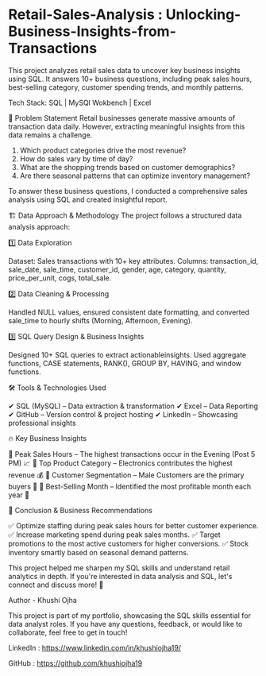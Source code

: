 # Retail-Sales-Analysis : Unlocking-Business-Insights-from-Transactions
This project analyzes retail sales data to uncover key business insights using SQL. It answers 10+ business questions, including peak sales hours, best-selling category, customer spending trends, and monthly patterns.

Tech Stack: SQL | MySQl Wokbench | Excel


🔎 Problem Statement
Retail businesses generate massive amounts of transaction data daily. However, extracting meaningful insights from this data remains a challenge.

1. Which product categories drive the most revenue?
2. How do sales vary by time of day?
3. What are the shopping trends based on customer demographics?
4. Are there seasonal patterns that can optimize inventory management?

To answer these business questions, I conducted a comprehensive sales analysis using SQL and created insightful report.



🏗️ Data Approach & Methodology
The project follows a structured data analysis approach:

1️⃣ Data Exploration

Dataset: Sales transactions with 10+ key attributes.
Columns: transaction_id, sale_date, sale_time, customer_id, gender, age, category, quantity, price_per_unit, cogs, total_sale.

2️⃣ Data Cleaning & Processing

Handled NULL values, ensured consistent date formatting, and converted sale_time to hourly shifts (Morning, Afternoon, Evening).

3️⃣ SQL Query Design & Business Insights

Designed 10+ SQL queries to extract actionableinsights.
Used aggregate functions, CASE statements, RANK(), GROUP BY, HAVING, and window functions.



🛠 Tools & Technologies Used

✔ SQL (MySQL) – Data extraction & transformation
✔ Excel – Data Reporting
✔ GitHub – Version control & project hosting
✔ LinkedIn – Showcasing professional insights



🔥 Key Business Insights

📌 Peak Sales Hours – The highest transactions occur in the Evening (Post 5 PM) 📈
📌 Top Product Category – Electronics contributes the highest revenue 💰
📌 Customer Segmentation – Male Customers are the primary buyers 🎯
📌 Best-Selling Month – Identified the most profitable month each year 📅



📢 Conclusion & Business Recommendations

✅ Optimize staffing during peak sales hours for better customer experience.
✅ Increase marketing spend during peak sales months.
✅ Target promotions to the most active customers for higher conversions.
✅ Stock inventory smartly based on seasonal demand patterns.


This project helped me sharpen my SQL skills and understand retail analytics in depth. If you're interested in data analysis and SQL, let's connect and discuss more! 🚀



Author - Khushi Ojha

This project is part of my portfolio, showcasing the SQL skills essential for data analyst roles. If you have any questions, feedback, or would like to collaborate, feel free to get in touch!

LinkedIn : https://www.linkedin.com/in/khushiojha19/

GitHub : https://github.com/khushiojha19

